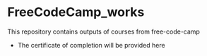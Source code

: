 # FreeCodeCamp_works
This repository contains outputs of courses from free-code-camp

* The certificate of completion will be provided here
